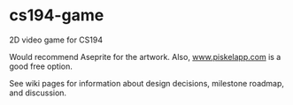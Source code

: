 # cs194-game
2D video game for CS194

Would recommend Aseprite for the artwork.
Also, www.piskelapp.com is a good free option.

See wiki pages for information about design decisions, milestone roadmap, and discussion.
